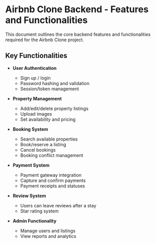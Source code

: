 # Airbnb Clone Backend - Features and Functionalities

This document outlines the core backend features and functionalities required for the Airbnb Clone project.

## Key Functionalities

- **User Authentication**
  - Sign up / login
  - Password hashing and validation
  - Session/token management

- **Property Management**
  - Add/edit/delete property listings
  - Upload images
  - Set availability and pricing

- **Booking System**
  - Search available properties
  - Book/reserve a listing
  - Cancel bookings
  - Booking conflict management

- **Payment System**
  - Payment gateway integration
  - Capture and confirm payments
  - Payment receipts and statuses

- **Review System**
  - Users can leave reviews after a stay
  - Star rating system

- **Admin Functionality**
  - Manage users and listings
  - View reports and analytics
